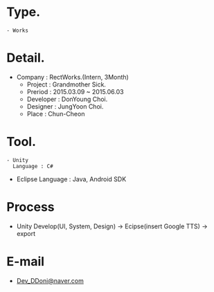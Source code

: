 # Type.
	- Works
  
# Detail.
  - Company : RectWorks.(Intern, 3Month)
	- Project : Grandmother Sick.
	- Preriod : 2015.03.09 ~ 2015.06.03
	- Developer : DonYoung Choi.
	- Designer : JungYoon Choi.
	- Place   : Chun-Cheon
	
# Tool.
	- Unity
	  Language : C#

  - Eclipse
    Language : Java, Android SDK

# Process
  - Unity Develop(UI, System, Design) -> Ecipse(insert Google TTS) -> export

# E-mail
  - Dev_DDoni@naver.com
